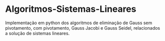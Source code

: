 # Algoritmos-Sistemas-Lineares
Implementação em python dos algoritmos de eliminação de Gauss sem pivotamento, com pivotamento, Gauss Jacobi e Gauss Seidel, relacionados a solução de sistemas lineares.
